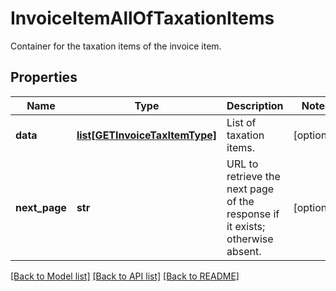 # InvoiceItemAllOfTaxationItems

Container for the taxation items of the invoice item.  
## Properties
Name | Type | Description | Notes
------------ | ------------- | ------------- | -------------
**data** | [**list[GETInvoiceTaxItemType]**](GETInvoiceTaxItemType.md) | List of taxation items.  | [optional] 
**next_page** | **str** | URL to retrieve the next page of the response if it exists; otherwise absent.  | [optional] 

[[Back to Model list]](../README.md#documentation-for-models) [[Back to API list]](../README.md#documentation-for-api-endpoints) [[Back to README]](../README.md)


